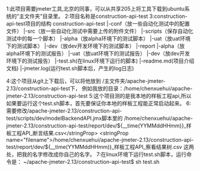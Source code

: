 1:此项目需要jmeter工具,北京的同事，可以从共享205上将工具下载到ubuntu系统的"主文件夹"目录里。
2:项目名称是construction-api-test
3:construction-api-test项目的结构
	construction-api-test
		|-conf（放一些自动化测试中的配置文件）
                |-src（放一些自动化测试中需要上传的附件文件）
                |-scripts（保存自动化测试中的每一个脚本）
			|-alpha（放alpha环境下的测试脚本）
                    	|-uat（放uat环境下的测试脚本）
                    	|-dev（放dev开发环境下的测试脚本）
		|-report
               		|-alpha（放alpha环境下的测试报告）
                    	|-uat（放uat环境下的测试报告）
                    	|-dev（放dev开发环境下的测试报告）
                |-test.sh(在linux环境下运行的脚本)
                |-readme.md(项目介绍文档)
		|-jmeter.log(运行test.sh脚本后，产生的log日志)

4:这个项目从git上下载后，可以将他放到 /主文件夹/apache-jmeter-2.13/construction-api-test下，
例如我放的目录：/home/chenxuehui/apache-jmeter-2.13/construction-api-test
5:这个项目测的是我本地的样板工程api,所以如果要运行这个test.sh脚本，首先要保证你本地的样板工程能正常启动起来。
6:需要修改/apache-jmeter-2.13/construction-api-test/scripts/dev/modelBackendAPI.jmx脚本里的
 <stringProp name="filename">/home/chenxuehui/apache-jmeter-2.13/construction-api-test/report/dev/${__time(YYMMddHHmm)}_样板工程API_断言结果.csv</stringProp>
<stringProp name="filename">/home/chenxuehui/apache-jmeter-2.13/construction-api-test/report/dev/${__time(YYMMddHHmm)}_样板工程API_察看结果树.csv</stringProp>
这两处，把我的名字修改成你自己的名字。
7:在linux环境下运行test.sh脚本，运行命令是：
~/apache-jmeter-2.13/construction-api-test$ sh test.sh 


